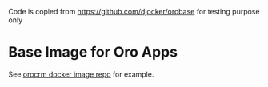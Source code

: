Code is copied from https://github.com/djocker/orobase for testing purpose only

# Base Image for Oro Apps

See [orocrm docker image repo](https://github.com/djocker/orocrm) for example.


